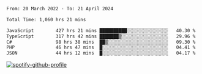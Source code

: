 <!--START_SECTION:waka-->

```txt
From: 20 March 2022 - To: 21 April 2024

Total Time: 1,060 hrs 21 mins

JavaScript        427 hrs 21 mins ██████████░░░░░░░░░░░░░░░   40.30 %
TypeScript        317 hrs 42 mins ███████▒░░░░░░░░░░░░░░░░░   29.96 %
C#                98 hrs 38 mins  ██▒░░░░░░░░░░░░░░░░░░░░░░   09.30 %
PHP               46 hrs 47 mins  █░░░░░░░░░░░░░░░░░░░░░░░░   04.41 %
JSON              44 hrs 12 mins  █░░░░░░░░░░░░░░░░░░░░░░░░   04.17 %
```

<!--END_SECTION:waka-->
[![spotify-github-profile](https://spotify-github-profile.vercel.app/api/view?uid=c00zprrvy9xiloa9qnco3hmng&cover_image=true&theme=novatorem&show_offline=false&background_color=121212&bar_color=53b14f&bar_color_cover=false)](https://spotify-github-profile.vercel.app/api/view?uid=c00zprrvy9xiloa9qnco3hmng&redirect=true)



